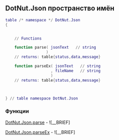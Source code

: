 ## DotNut.Json пространство имён
```lua
table /* namespace */ DotNut.Json
{


    // Functions

    function parse( jsonText   // string
                  )
    // returns: table{status,data,message}

    function parseEx( jsonText   // string
                    , fileName   // string
                    )
    // returns: table{status,data,message}



} // table namespace DotNut.Json
```


### Функции


[DotNut.Json.parse](../DotNut/Json/parse.md) - ![__BRIEF]


[DotNut.Json.parseEx](../DotNut/Json/parseEx.md) - ![__BRIEF]

